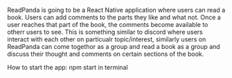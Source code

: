 ReadPanda is going to be a React Native application where users can read a book. Users can add comments to the parts they like and what not. Once a user reaches that part of the book, the comments become available to otherr users to see. This is something similar to discord where users interact with each other on particualr topic/interest, similarly users on ReadPanda can come togethor as a group and read a book as a group and discuss their thought and comments on certain sections of the book.


How to start the app: npm start in terminal
